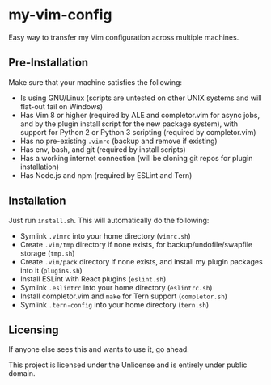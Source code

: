 # my-vim-config

Easy way to transfer my Vim configuration across multiple machines.

## Pre-Installation

Make sure that your machine satisfies the following:
- Is using GNU/Linux (scripts are untested on other UNIX systems and will flat-out fail on Windows)
- Has Vim 8 or higher (required by ALE and completor.vim for async jobs, and by the plugin install script for the new package system), with support for Python 2 or Python 3 scripting (required by completor.vim)
- Has no pre-existing `.vimrc` (backup and remove if existing)
- Has env, bash, and git (required by install scripts)
- Has a working internet connection (will be cloning git repos for plugin installation)
- Has Node.js and npm (required by ESLint and Tern)

## Installation

Just run `install.sh`. This will automatically do the following:
- Symlink `.vimrc` into your home directory (`vimrc.sh`)
- Create `.vim/tmp` directory if none exists, for backup/undofile/swapfile storage (`tmp.sh`)
- Create `.vim/pack` directory if none exists, and install my plugin packages into it (`plugins.sh`)
- Install ESLint with React plugins (`eslint.sh`)
- Symlink `.eslintrc` into your home directory (`eslintrc.sh`)
- Install completor.vim and `make` for Tern support (`completor.sh`)
- Symlink `.tern-config` into your home directory (`tern.sh`)

## Licensing

If anyone else sees this and wants to use it, go ahead.

This project is licensed under the Unlicense and is entirely under public domain.
